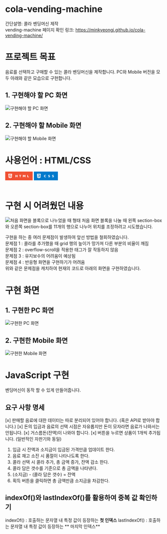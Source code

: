 # cola-vending-machine
간단설명: 콜라 벤딩머신 제작</br>
vending-machine 페이지 확인 링크: https://minkyeongj.github.io/cola-vending-machine/

# 프로젝트 목표
음료를 선택하고 구매할 수 있는 콜라 벤딩머신을 제작합니다. PC와 Mobile 버전을 모두 아래와 같은 모습으로 구현합니다.
## 1. 구현해야 할 PC 화면
![구현해야 할 PC 화면](README_img/%ED%8C%8C%EC%9D%B4%EB%84%90%20%EC%BD%94%EB%94%A9%ED%85%8C%EC%8A%A4%ED%8A%B8_7%EB%B2%88_PC.png)

## 2. 구현해야 할 Mobile 화면
![구현해야 할 Mobile 화면](README_img/%ED%8C%8C%EC%9D%B4%EB%84%90%20%EC%BD%94%EB%94%A9%ED%85%8C%EC%8A%A4%ED%8A%B8_7%EB%B2%88_Mobile.png)

# 사용언어 : HTML/CSS


<svg xmlns="http://www.w3.org/2000/svg" xmlns:xlink="http://www.w3.org/1999/xlink" width="88.25" height="28" role="img" aria-label="HTML"><title>HTML</title><g shape-rendering="crispEdges"><rect width="88.25" height="28" fill="#f05032"/></g><g fill="#fff" text-anchor="middle" font-family="Verdana,Geneva,DejaVu Sans,sans-serif" text-rendering="geometricPrecision" font-size="100"><image x="9" y="7" width="14" height="14" xlink:href="data:image/svg+xml;base64,PHN2ZyBmaWxsPSIjZmZmZmZmIiByb2xlPSJpbWciIHZpZXdCb3g9IjAgMCAyNCAyNCIgeG1sbnM9Imh0dHA6Ly93d3cudzMub3JnLzIwMDAvc3ZnIj48dGl0bGU+SFRNTDU8L3RpdGxlPjxwYXRoIGQ9Ik0xLjUgMGgyMWwtMS45MSAyMS41NjNMMTEuOTc3IDI0bC04LjU2NC0yLjQzOEwxLjUgMHptNy4wMzEgOS43NWwtLjIzMi0yLjcxOCAxMC4wNTkuMDAzLjIzLTIuNjIyTDUuNDEyIDQuNDFsLjY5OCA4LjAxaDkuMTI2bC0uMzI2IDMuNDI2LTIuOTEuODA0LTIuOTU1LS44MS0uMTg4LTIuMTFINi4yNDhsLjMzIDQuMTcxTDEyIDE5LjM1MWw1LjM3OS0xLjQ0My43NDQtOC4xNTdIOC41MzF6Ii8+PC9zdmc+"/><text transform="scale(.1)" x="541.25" y="175" textLength="442.5" fill="#fff" font-weight="bold">HTML</text></g></svg> <svg xmlns="http://www.w3.org/2000/svg" xmlns:xlink="http://www.w3.org/1999/xlink" width="77" height="28" role="img" aria-label="CSS"><title>CSS3</title><g shape-rendering="crispEdges"><rect width="77" height="28" fill="#007acc"/></g><g fill="#fff" text-anchor="middle" font-family="Verdana,Geneva,DejaVu Sans,sans-serif" text-rendering="geometricPrecision" font-size="100"><image x="9" y="7" width="14" height="14" xlink:href="data:image/svg+xml;base64,PHN2ZyBmaWxsPSJ3aGl0ZXNtb2tlIiByb2xlPSJpbWciIHZpZXdCb3g9IjAgMCAyNCAyNCIgeG1sbnM9Imh0dHA6Ly93d3cudzMub3JnLzIwMDAvc3ZnIj48dGl0bGU+Q1NTMzwvdGl0bGU+PHBhdGggZD0iTTEuNSAwaDIxbC0xLjkxIDIxLjU2M0wxMS45NzcgMjRsLTguNTY1LTIuNDM4TDEuNSAwem0xNy4wOSA0LjQxM0w1LjQxIDQuNDFsLjIxMyAyLjYyMiAxMC4xMjUuMDAyLS4yNTUgMi43MTZoLTYuNjRsLjI0IDIuNTczaDYuMTgybC0uMzY2IDMuNTIzLTIuOTEuODA0LTIuOTU2LS44MS0uMTg4LTIuMTFoLTIuNjFsLjI5IDMuODU1TDEyIDE5LjI4OGw1LjM3My0xLjUzTDE4LjU5IDQuNDE0eiIvPjwvc3ZnPg=="/><text transform="scale(.1)" x="485" y="175" textLength="330" fill="#fff" font-weight="bold">CSS</text></g></svg>
</br>
</br>
# 구현 시 어려웠던 내용
![처음 화면을 블록으로 나누었을 때 형태](README_img/%ED%99%94%EB%A9%B4%EB%B8%94%EB%A1%9D1.png)
처음 화면 블록을 나눌 때 왼쪽 section-box와 오른쪽 section-box를 11개의 행으로 나누어 위치를 조정하려고 시도했습니다.</br>

구현을 하는 중 여러 문제점이 발생하여 앞선 방법을 철회하였습니다.</br>
문제점 1 : 콜라를 추가했을 때 grid 행의 높이가 망가져 다른 부분의 비율이 깨짐</br>
문제점 2 : overflow-scroll을 적용한 태그가 잘 작동하지 않음</br>
문제점 3 : 유지보수의 어려움이 예상됨</br>
문제점 4 : 반응형 화면을 구현하기가 어려움</br>
위와 같은 문제점을 캐치하여 현재의 코드로 아래의 화면을 구현하였습니다.

# 구현 화면

## 1. 구현한 PC 화면

![구현한 PC 화면](README_img/%EA%B5%AC%ED%98%84%ED%99%94%EB%A9%B4_PC.PNG)

## 2. 구현한 Mobile 화면
![구현한 Mobile 화면](README_img/%EA%B5%AC%ED%98%84%ED%99%94%EB%A9%B4_%EB%AA%A8%EB%B0%94%EC%9D%BC.png)

# JavaScript 구현
벤딩머신이 동작 할 수 있게 만들어줍니다.
## 요구 사항 명세

[x] 판매할 음료에 대한 데이터는 따로 분리되어 있어야 합니다. (혹은 API로 받아야 합니다.)
[x] 돈의 입금과 음료의 선택 시점은 자유롭지만 돈이 모자라면 음료가 나와서는 안됩니다.
[x] 거스름돈(잔액)이 나와야 합니다.
[x] 버튼을 누르면 상품이 1개씩 추가됩니다. (일반적인 자판기와 동일)

1. 입금 시 잔액과 소지금이 입금된 가격만큼 업데이트 한다.
2. 음료 재고 소진 시 품절이 나타나도록 한다.
3. 콜라 선택 시 콜라 추가, 총 금액 증가, 잔액 감소 한다.
4. 콜라 담은 갯수를 기준으로 총 금액을 나타낸다.
5. (소지금) - (콜라 담은 갯수) = 잔액
6. 획득 버튼을 클릭하면 총 금액만큼 소지금을 차감한다.

## indexOf()와 lastIndexOf()를 활용하여 중복 값 확인하기
indexOf() : 호출하는 문자열 내 특정 값이 등장하는 **첫 인덱스**
lastIndexOf() : 호출하는 문자열 내 특정 값이 등장하는 ** 마지막 인덱스**